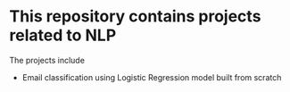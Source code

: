 # This repository contains projects related to NLP
The projects include
- Email classification using Logistic Regression model built from scratch
